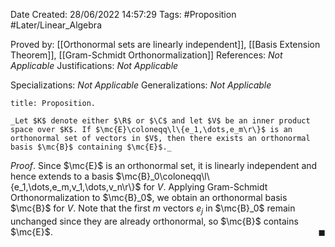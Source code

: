 <div class="topSpace"></div>

Date Created: 28/06/2022 14:57:29
Tags: #Proposition #Later/Linear_Algebra

Proved by: [[Orthonormal sets are linearly independent]], [[Basis Extension Theorem]], [[Gram-Schmidt Orthonormalization]]
References: _Not Applicable_
Justifications: _Not Applicable_

Specializations: _Not Applicable_
Generalizations: _Not Applicable_

``` ad-Proposition
title: Proposition.

_Let $K$ denote either $\R$ or $\C$ and let $V$ be an inner product space over $K$. If $\mc{E}\coloneqq\l\{e_1,\dots,e_m\r\}$ is an orthonormal set of vectors in $V$, then there exists an orthonormal basis $\mc{B}$ containing $\mc{E}$._

```

_Proof_. Since $\mc{E}$ is an orthonormal set, it is linearly independent and hence extends to a basis $\mc{B}_0\coloneqq\l\{e_1,\dots,e_m,v_1,\dots,v_n\r\}$ for $V$. Applying Gram-Schmidt Orthonormalization to $\mc{B}_0$, we obtain an orthonormal basis $\mc{B}$ for $V$. Note that the first $m$ vectors $e_j$ in $\mc{B}_0$ remain unchanged since they are already orthonormal, so $\mc{B}$ contains $\mc{E}$.<span style="float:right;">$\blacksquare$</span>
